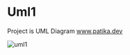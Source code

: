 # Uml1
Project is UML Diagram
www.patika.dev

![uml1](https://user-images.githubusercontent.com/96810885/169695427-633cde35-264a-4774-b261-b2843fac078c.JPG)
